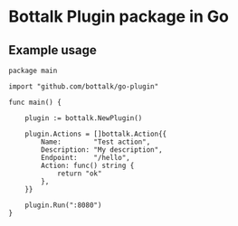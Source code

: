 # Bottalk Plugin package in Go

## Example usage
```
package main

import "github.com/bottalk/go-plugin"

func main() {

	plugin := bottalk.NewPlugin()

	plugin.Actions = []bottalk.Action{{
		Name:        "Test action",
		Description: "My description",
		Endpoint:    "/hello",
		Action: func() string {
			return "ok"
		},
	}}

	plugin.Run(":8080")
}
```
